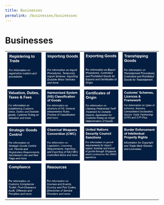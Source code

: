 ```yaml
---
title: Businesses
permalink: /businesses/businesses
---
```

# Businesses 


|  |   |   |   |
|---|---|---|---|
|[![](/images/B1.jpg)](/businesses/registration-matters/overview)  | [![](/images/B2.jpg)](/businesses/importing-goods/overview)  | [![](/images/B3.jpg)](/businesses/exporting-goods/overview)|  [![](/images/B4.jpg)](/businesses/transhipping-goods/quick-guide-on-transhipping-goods) |
| [![](/images/B5.jpg)](/businesses/valuation-duties-taxes-fees/overview)  |  [![](/images/B6.jpg)](/businesses/harmonised-system-classification-of-goods/understanding-hs-classification) | [![](/images/B7.jpg)](/businesses/certificates-of-origin/overview)  | [![](/images/B8.jpg)](/businesses/customs-schemes-licences-framework/overview)  |
|  [![](/images/B9.jpg)](/businesses/strategic-goods-control/overview) | [![](/images/B10.jpg)](/businesses/chemical-weapons-convention/introduction)  | [![](/images/B11.jpg)](/businesses/united-nations-security-council-sanctions/)  |  [![](/images/B12.jpg)](/businesses/border-enforcement-of-intellectual-property-rights/quick-guide-for-copyright-and-trade-mark-owners-and-licensees) |
|  [![](/images/B13.jpg)](/businesses/compliance/overview) |[![](/images/B14.jpg)](/businesses/business-resources/country-and-port-codes) |   |  |
